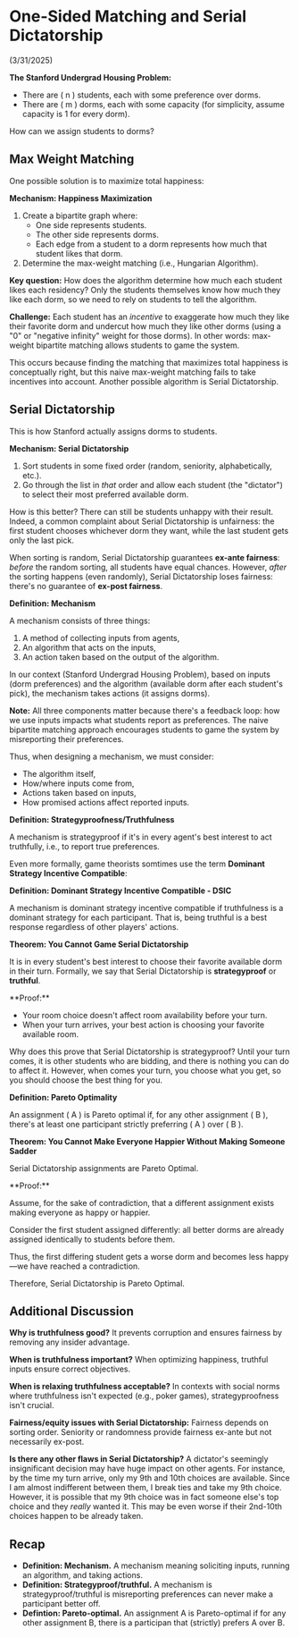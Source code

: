# One-Sided Matching and Serial Dictatorship
(3/31/2025)

**The Stanford Undergrad Housing Problem:**

- There are \( n \) students, each with some preference over dorms.
- There are \( m \) dorms, each with some capacity (for simplicity, assume capacity is 1 for every dorm).

How can we assign students to dorms?

## Max Weight Matching

One possible solution is to maximize total happiness:

<div class="definition" markdown="1">
<strong>Mechanism: Happiness Maximization</strong>

1. Create a bipartite graph where:
    - One side represents students.
    - The other side represents dorms.
    - Each edge from a student to a dorm represents how much that student likes that dorm.
2. Determine the max-weight matching (i.e., Hungarian Algorithm).
</div>

**Key question:** How does the algorithm determine how much each student likes each residency? Only the students themselves know how much they like each dorm, so we need to rely on students to tell the algorithm.

**Challenge:** Each student has an *incentive* to exaggerate how much they like their favorite dorm and undercut how much they like other dorms (using a "0" or "negative infinity" weight for those dorms). In other words: max-weight bipartite matching allows students to game the system.

This occurs because finding the matching that maximizes total happiness is conceptually right, but this naive max-weight matching fails to take incentives into account. Another possible algorithm is Serial Dictatorship.

## Serial Dictatorship

This is how Stanford actually assigns dorms to students.

<div class="definition" markdown="1">
<strong>Mechanism: Serial Dictatorship</strong>

1. Sort students in some fixed order (random, seniority, alphabetically, etc.).
2. Go through the list in *that* order and allow each student (the "dictator") to select their most preferred available dorm.
</div>

How is this better? There can still be students unhappy with their result. Indeed, a common complaint about Serial Dictatorship is unfairness: the first student chooses whichever dorm they want, while the last student gets only the last pick.

When sorting is random, Serial Dictatorship guarantees **ex-ante fairness**: *before* the random sorting, all students have equal chances. However, *after* the sorting happens (even randomly), Serial Dictatorship loses fairness: there's no guarantee of **ex-post fairness**.

<div class="definition" markdown="1">
<strong>Definition: Mechanism</strong>

A mechanism consists of three things:

1. A method of collecting inputs from agents,
2. An algorithm that acts on the inputs,
3. An action taken based on the output of the algorithm.
</div>

In our context (Stanford Undergrad Housing Problem), based on inputs (dorm preferences) and the algorithm (available dorm after each student's pick), the mechanism takes actions (it assigns dorms).

**Note:** All three components matter because there's a feedback loop: how we use inputs impacts what students report as preferences. The naive bipartite matching approach encourages students to game the system by misreporting their preferences.

Thus, when designing a mechanism, we must consider:

- The algorithm itself,
- How/where inputs come from,
- Actions taken based on inputs,
- How promised actions affect reported inputs.

<div class="definition" markdown="1">
<strong>Definition: Strategyproofness/Truthfulness</strong>

A mechanism is strategyproof if it's in every agent's best interest to act truthfully, i.e., to report true preferences.
</div>

Even more formally, game theorists somtimes use the term **Dominant Strategy Incentive Compatible**:

<div class="definition" markdown="1">
<strong>Definition: Dominant Strategy Incentive Compatible - DSIC</strong>

A mechanism is dominant strategy incentive compatible if truthfulness is a dominant strategy for each participant. That is, being truthful is a best response regardless of other players' actions.
</div>

<div class="theorem" markdown="1">
<strong>Theorem: You Cannot Game Serial Dictatorship</strong>

It is in every student's best interest to choose their favorite available dorm in their turn. Formally, we say that Serial Dictatorship is **strategyproof** or **truthful**.
</div>

<div class="proof" markdown="1">
**Proof:**

- Your room choice doesn't affect room availability before your turn.
- When your turn arrives, your best action is choosing your favorite available room.
</div>

Why does this prove that Serial Dictatorship is strategyproof? Until your turn comes, it is other students who are bidding, and there is nothing you can do to affect it. However, when comes your turn, you choose what you get, so you should choose the best thing for you.

<div class="definition" markdown="1">
<strong>Definition: Pareto Optimality</strong>

An assignment \( A \) is Pareto optimal if, for any other assignment \( B \), there's at least one participant strictly preferring \( A \) over \( B \).
</div>

<div class="theorem" markdown="1">
<strong>Theorem: You Cannot Make Everyone Happier Without Making Someone Sadder</strong>

Serial Dictatorship assignments are Pareto Optimal.
</div>

<div class="proof" markdown="1">
**Proof:**

Assume, for the sake of contradiction, that a different assignment exists making everyone as happy or happier.

Consider the first student assigned differently: all better dorms are already assigned identically to students before them.

Thus, the first differing student gets a worse dorm and becomes less happy—we have reached a contradiction.

Therefore, Serial Dictatorship is Pareto Optimal.
</div>

## Additional Discussion

**Why is truthfulness good?** It prevents corruption and ensures fairness by removing any insider advantage.

**When is truthfulness important?** When optimizing happiness, truthful inputs ensure correct objectives.

**When is relaxing truthfulness acceptable?**  In contexts with social norms where truthfulness isn't expected (e.g., poker games), strategyproofness isn't crucial.

**Fairness/equity issues with Serial Dictatorship:** Fairness depends on sorting order. Seniority or randomness provide fairness ex-ante but not necessarily ex-post.

**Is there any other flaws in Serial Dictatorship?** A dictator's seemingly insignificant decision may have huge impact on other agents. For instance, by the time my turn arrive, only my 9th and 10th choices are available. Since I am almost indifferent between them, I break ties and take my 9th choice. However, it is possible that my 9th choice was in fact someone else's top choice and they _really_ wanted it. This may be even worse if their 2nd-10th choices happen to be already taken.

## Recap

<div class="summary" markdown="1">

- **Definition: Mechanism.** A mechanism meaning soliciting inputs, running an algorithm, and taking actions.
- **Definition: Strategyproof/truthful.** A mechanism is strategyproof/truthful is misreporting preferences can never make a participant better off.
- **Defintion: Pareto-optimal.** An assignment A is Pareto-optimal if for any other assignment B, there is a participan that (strictly) prefers A over B.
</div>